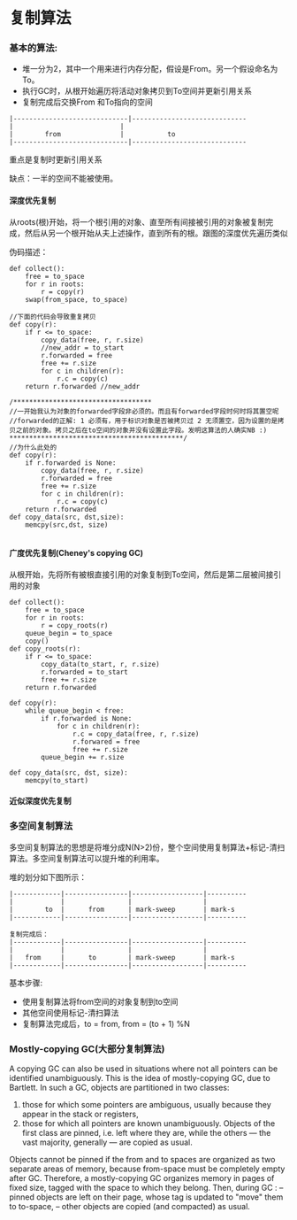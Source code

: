 # 复制算法



### 基本的算法:

* 堆一分为2，其中一个用来进行内存分配，假设是From。另一个假设命名为To。
* 执行GC时，从根开始遍历将活动对象拷贝到To空间并更新引用关系
* 复制完成后交换From 和To指向的空间

~~~
|-----------------------------|-----------------------------
|						    |				
|	     from				|			to 	
|-----------------------------|-----------------------------
~~~

重点是复制时更新引用关系

缺点：一半的空间不能被使用。

#### 深度优先复制

从roots(根)开始，将一个根引用的对象、直至所有间接被引用的对象被复制完成，然后从另一个根开始从夫上述操作，直到所有的根。跟图的深度优先遍历类似

伪码描述：

~~~
def collect():
	free = to_space
	for r in roots:
		r = copy(r)
	swap(from_space, to_space)
	
//下面的代码会导致重复拷贝
def copy(r):
	if r <= to_space:
		copy_data(free, r, r.size)
		//new_addr = to_start
		r.forwarded = free
		free += r.size
		for c in children(r):
			r.c = copy(c)
	return r.forwarded //new_addr

/***********************************
//一开始我认为对象的forwarded字段非必须的。而且有forwarded字段时何时将其置空呢
//forwarded的正解: 1 必须有，用于标识对象是否被拷贝过 2 无须置空，因为设置的是拷贝之前的对象。拷贝之后在to空间的对象并没有设置此字段。发明这算法的人确实NB :)
********************************************/
//为什么此处的
def copy(r):
	if r.forwarded is None:
		copy_data(free, r, r.size)
		r.forwarded = free
		free += r.size
		for c in children(r):
			r.c = copy(c)
	return r.forwarded
def copy_data(src, dst,size):
	memcpy(src,dst, size)
	
~~~



#### 广度优先复制(Cheney's copying GC)

从根开始，先将所有被根直接引用的对象复制到To空间，然后是第二层被间接引用的对象

~~~
def collect():
	free = to_space
	for r in roots:
		r = copy_roots(r)
	queue_begin = to_space
	copy()
def copy_roots(r):
	if r <= to_space:
		copy_data(to_start, r, r.size)
		r.forwarded = to_start
		free += r.size
	return r.forwarded
	
def copy(r):
	while queue_begin < free:
		if r.forwarded is None:
			for c in children(r):
				r.c = copy_data(free, r, r.size)
				r.forwared = free
				free += r.size
		queue_begin += r.size		
	
def copy_data(src, dst, size):
	memcpy(to_start)
~~~



#### 近似深度优先复制

### 多空间复制算法

多空间复制算法的思想是将堆分成N(N>2)份，整个空间使用复制算法+标记-清扫算法。多空间复制算法可以提升堆的利用率。

堆的划分如下图所示：

~~~
|------------|----------------|------------------|----------
|			 |			  	  |					 |
|	     to  |		from	  |	mark-sweep		 | mark-s
|------------|----------------|------------------|----------

复制完成后：
|------------|----------------|------------------|----------
|			 |			  	  |					 |
|	from     |		to		  |	mark-sweep		 | mark-s
|------------|----------------|------------------|----------

~~~

基本步骤:

* 使用复制算法将from空间的对象复制到to空间
* 其他空间使用标记-清扫算法
* 复制算法完成后，to = from, from = (to + 1) %N

### Mostly-copying GC(大部分复制算法)

A copying GC can also be used in situations where not all pointers can be identified unambiguously. This is the idea of
mostly-copying GC, due to Bartlett. In such a GC, objects are partitioned in two classes:

1. those for which some pointers are ambiguous, usually because they appear in the stack or registers,
2. those for which all pointers are known unambiguously. Objects of the first class are pinned, i.e. left where they are,
    while the others — the vast majority, generally — are copied as usual.



Objects cannot be pinned if the from and to spaces are organized as two separate areas of memory, because  from-space must be completely empty after GC.
Therefore, a mostly-copying GC organizes memory in pages of fixed size, tagged with the space to which they belong.
Then, during GC :
– pinned objects are left on their page, whose tag is updated to "move" them to to-space,
– other objects are copied (and compacted) as usual.

